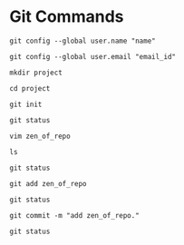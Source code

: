 # Git Commands

```
git config --global user.name "name"
```

```
git config --global user.email "email_id"
```

```
mkdir project
```

```
cd project
```

```
git init
```

```
git status
```

```
vim zen_of_repo
```

```
ls
```

```
git status
```

```
git add zen_of_repo
```

```
git status
```

```
git commit -m "add zen_of_repo."
```

```
git status
```









